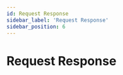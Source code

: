 ```yaml
---
id: Request Response
sidebar_label: 'Request Response'
sidebar_position: 6
---
```


# Request Response